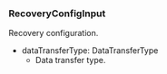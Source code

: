 ### RecoveryConfigInput
Recovery configuration.

- dataTransferType: DataTransferType
  - Data transfer type.
